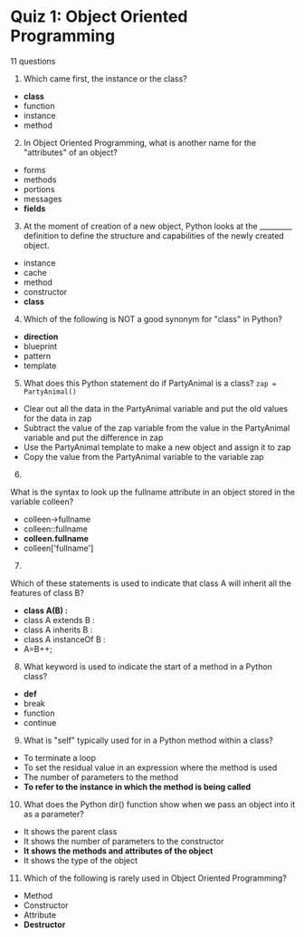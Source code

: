 # Quiz 1: Object Oriented Programming
11 questions

1. Which came first, the instance or the class?

- **class**
- function
- instance
- method

2. In Object Oriented Programming, what is another name for the "attributes" of an object?

- forms
- methods
- portions
- messages
- **fields**

3. At the moment of creation of a new object, Python looks at the _________ definition to define the structure and capabilities of the newly created object.

- instance
- cache
- method
- constructor
- **class**

4. Which of the following is NOT a good synonym for "class" in Python?

- **direction**
- blueprint
- pattern
- template

5. What does this Python statement do if PartyAnimal is a class?
    `zap = PartyAnimal()`
- Clear out all the data in the PartyAnimal variable and put the old values for the data in zap
- Subtract the value of the zap variable from the value in the PartyAnimal variable and put the difference in zap
- Use the PartyAnimal template to make a new object and assign it to zap
- Copy the value from the PartyAnimal variable to the variable zap

6. 
What is the syntax to look up the fullname attribute in an object stored in the variable colleen?
- colleen->fullname
- colleen::fullname
- **colleen.fullname**
- colleen['fullname']

7. 
Which of these statements is used to indicate that class A will inherit all the features of class B?

- **class A(B) :**
- class A extends B :
- class A inherits B :
- class A instanceOf B :
- A=B++;

8. What keyword is used to indicate the start of a method in a Python class?

- **def**
- break
- function
- continue

9. What is "self" typically used for in a Python method within a class?

- To terminate a loop
- To set the residual value in an expression where the method is used
- The number of parameters to the method
- **To refer to the instance in which the method is being called**

10. What does the Python dir() function show when we pass an object into it as a parameter?

- It shows the parent class
- It shows the number of parameters to the constructor
- **It shows the methods and attributes of the object**
- It shows the type of the object

11. Which of the following is rarely used in Object Oriented Programming?

- Method
- Constructor
- Attribute
- **Destructor**